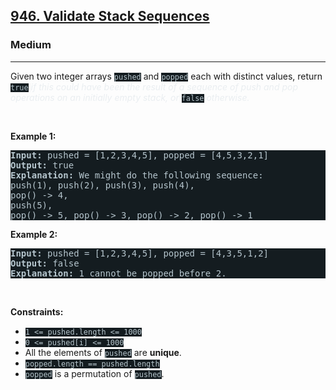 <h2><a href="https://leetcode.com/problems/validate-stack-sequences/">946. Validate Stack Sequences</a></h2><h3>Medium</h3><hr><div><p>Given two integer arrays <code style="background-color: rgb(20, 28, 32) !important; color: rgb(183, 198, 205) !important;">pushed</code> and <code style="background-color: rgb(20, 28, 32) !important; color: rgb(183, 198, 205) !important;">popped</code> each with distinct values, return <code style="background-color: rgb(20, 28, 32) !important; color: rgb(183, 198, 205) !important;">true</code><em style="color: rgb(234, 238, 241) !important;"> if this could have been the result of a sequence of push and pop operations on an initially empty stack, or </em><code style="background-color: rgb(20, 28, 32) !important; color: rgb(183, 198, 205) !important;">false</code><em style="color: rgb(234, 238, 241) !important;"> otherwise.</em></p>

<p>&nbsp;</p>
<p><strong class="example">Example 1:</strong></p>

<pre style="background-color: rgb(20, 28, 32) !important; color: rgb(182, 198, 206) !important;"><strong>Input:</strong> pushed = [1,2,3,4,5], popped = [4,5,3,2,1]
<strong>Output:</strong> true
<strong>Explanation:</strong> We might do the following sequence:
push(1), push(2), push(3), push(4),
pop() -&gt; 4,
push(5),
pop() -&gt; 5, pop() -&gt; 3, pop() -&gt; 2, pop() -&gt; 1
</pre>

<p><strong class="example">Example 2:</strong></p>

<pre style="background-color: rgb(20, 28, 32) !important; color: rgb(182, 198, 206) !important;"><strong>Input:</strong> pushed = [1,2,3,4,5], popped = [4,3,5,1,2]
<strong>Output:</strong> false
<strong>Explanation:</strong> 1 cannot be popped before 2.
</pre>

<p>&nbsp;</p>
<p><strong>Constraints:</strong></p>

<ul>
	<li><code style="background-color: rgb(20, 28, 32) !important; color: rgb(183, 198, 205) !important;">1 &lt;= pushed.length &lt;= 1000</code></li>
	<li><code style="background-color: rgb(20, 28, 32) !important; color: rgb(183, 198, 205) !important;">0 &lt;= pushed[i] &lt;= 1000</code></li>
	<li>All the elements of <code style="background-color: rgb(20, 28, 32) !important; color: rgb(183, 198, 205) !important;">pushed</code> are <strong>unique</strong>.</li>
	<li><code style="background-color: rgb(20, 28, 32) !important; color: rgb(183, 198, 205) !important;">popped.length == pushed.length</code></li>
	<li><code style="background-color: rgb(20, 28, 32) !important; color: rgb(183, 198, 205) !important;">popped</code> is a permutation of <code style="background-color: rgb(20, 28, 32) !important; color: rgb(183, 198, 205) !important;">pushed</code>.</li>
</ul>
</div>